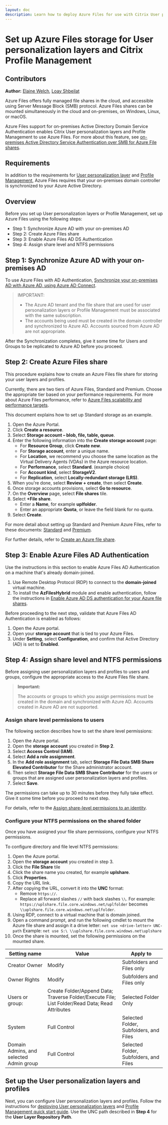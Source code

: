 ```yaml
---
layout: doc
description: Learn how to deploy Azure Files for use with Citrix User personalization layers and Citrix Profile Management
---
```

# Set up Azure Files storage for User personalization layers and Citrix Profile Management

## Contributors

**Author:** [Elaine Welch](mailto:Elaine.Welch@citrix.com), [Loay Shbeilat](mailto:loay.shbeilat@citrix.com)

Azure Files offers fully managed file shares in the cloud, and accessible using Server Message Block (SMB) protocol. Azure Files shares can be mounted simultaneously in the cloud and on-premises, on Windows, Linux, or macOS.

Azure Files support for on-premises Active Directory Domain Service Authentication enables Citrix User personalization layers and Profile Management to use Azure Files. For more about this feature, see [on-premises Active Directory Service Authentication over SMB for Azure File shares](https://docs.microsoft.com/en-us/azure/storage/files/storage-files-identity-auth-active-directory-enable).

## Requirements

In addition to the requirements for [User personalization layer](/en-us/citrix-virtual-apps-desktops/install-configure/user-personalization-layer.html) and [Profile Management](/en-us/profile-management/current-release/system-requirements.html), Azure Files requires that your on-premises domain controller is synchronized to your Azure Active Directory.

## Overview

Before you set up User personalization layers or Profile Management, set up Azure Files using the following steps:

-  Step 1: Synchronize Azure AD with your on-premises AD
-  Step 2: Create Azure Files share
-  Step 3: Enable Azure Files AD DS Authentication
-  Step 4: Assign share level and NTFS permissions

## Step 1: Synchronize Azure AD with your on-premises AD

To use Azure Files with AD Authentication, [Synchronize your on-premises AD with Azure AD, using Azure AD Connect](https://docs.microsoft.com/en-us/azure/active-directory/hybrid/how-to-connect-install-roadmap).

>IMPORTANT:
>
>-  The Azure AD tenant and the file share that are used for user personalization layers or Profile Management must be associated with the same subscription.
>-  The accounts being used must be created in the domain controller and synchronized to Azure AD. Accounts sourced from Azure AD are not appropriate.

After the Synchronization completes, give it some time for Users and Groups to be replicated to Azure AD before you proceed.

## Step 2: Create Azure Files share

This procedure explains how to create an Azure Files file share for storing your user layers and profiles.

Currently, there are two tiers of Azure Files, Standard and Premium. Choose the appropriate tier based on your performance requirements. For more about Azure Files performance, refer to [Azure Files scalability and performance targets](https://docs.microsoft.com/en-us/azure/storage/files/storage-files-scale-targets#file-share-and-file-scale-targets).

This document explains how to set up Standard storage as an example.

1.  Open the Azure Portal.
1.  Click **Create a resource**.
1.  Select **Storage account – blob, file, table, queue**.
1.  Enter the following information into the **Create storage account** page:
    -  For **Resource Group**, click **Create new**.
    -  For **Storage account**, enter a unique name.
    -  For **Location**, we recommend you choose the same location as the Virtual Delivery Agents (VDAs) in the Azure resource location.
    -  For **Performance**, select **Standard**. (example choice)
    -  For **Account kind**, select **StorageV2**.
    -  For **Replication**, select **Locally-redundant storage (LRS)**.
1.  When you're done, select **Review + create**, then select **Create**.
1.  Once storage accounts provisions, select **Go to resource**.
1.  On the **Overview** page, select **File shares** tile.
1.  Select **+File share**.
    -  Enter a **Name**, for example **uplfolder**.
    -  Enter an appropriate **Quota**, or leave the field blank for no quota.
1.  Select **Create**.

For more detail about setting up Standard and Premium Azure Files, refer to these documents:
[Standard](https://docs.microsoft.com/en-us/azure/storage/files/storage-files-how-to-create-large-file-share?tabs=azure-portal)
 and [Premium](https://docs.microsoft.com/en-us/azure/storage/files/storage-how-to-create-premium-fileshare).

For further details, refer to [Create an Azure file share](https://docs.microsoft.com/en-us/azure/storage/files/storage-how-to-create-file-share?tabs=azure-portal).

## Step 3: Enable Azure Files AD Authentication

Use the instructions in this section to enable Azure Files AD Authentication on a machine that's already domain-joined.

1.  Use Remote Desktop Protocol (RDP) to connect to the **domain-joined** virtual machine.
1.  To install the **AzFilesHybrid** module and enable authentication, follow the instructions in [Enable Azure AD DS authentication for your Azure file shares](https://docs.microsoft.com/en-us/azure/storage/files/storage-files-identity-ad-ds-enable).

Before proceeding to the next step, validate that Azure Files AD Authentication is enabled as follows:

1.  Open the Azure portal.
1.  Open your **storage account** that is tied to your Azure Files.
1.  Under **Setting**, select **Configuration**, and confirm that Active Directory (AD) is set to **Enabled**.

## Step 4: Assign share level and NTFS permissions

Before assigning user personalization layers and profiles to users and groups, configure the appropriate access to the Azure Files file share.

>**Important:**
>
>The accounts or groups to which you assign permissions must be created in the domain and synchronized with Azure AD. Accounts created in Azure AD are not supported.

### Assign share level permissions to users

The following section describes how to set the share level permissions:

1.  Open the Azure portal.
1.  Open the **storage account** you created in **Step 2**.
1.  Select **Access Control (IAM)**.
1.  Select **Add a role assignment**.
1.  In the **Add role assignment** tab, select **Storage File Data SMB Share Elevated Contributor** for the Share administrator account.
1.  Then select **Storage File Data SMB Share Contributor** for the users or groups that are assigned user personalization layers and profiles.
1.  Select **Save**.

The permissions can take up to 30 minutes before they fully take effect. Give it some time before you proceed to next step.

For details, refer to the [Assign share-level permissions to an identity](https://docs.microsoft.com/en-us/azure/storage/files/storage-files-identity-ad-ds-assign-permissions).

### Configure your NTFS permissions on the shared folder

Once you have assigned your file share permissions, configure your NTFS permissions.

To configure directory and file level NTFS permissions:

1.  Open the Azure portal.
1.  Open the **storage account** you created in step 3.
1.  Click the **File Share** tile
1.  Click the share name you created, for example **uplshare**.
1.  Click **Properties**.
1.  Copy the URL link.
1.  After copying the URL, convert it into the **UNC** format:
    -  Remove `https://`.
    -  Replace all forward slashes `//` with back slashes `\\`. For example:  
      `https://uplshare.file.core.windows.net/uplfolder` becomes `\\uplshare.file.core.windows.net\uplfolder`.
1.  Using RDP, connect to a virtual machine that is domain joined.
1.  Open a command prompt, and run the following cmdlet to mount the Azure file share and assign it a drive letter:
    `net use <drive-letter> UNC-path`
    Example: `net use S:\ \\uplshare.file.core.windows.net\uplshare`
1.  Once the share is mounted, set the following permissions on the mounted share.

| Setting name | Value | Apply to |
|---|---|---|
| Creator Owner|Modify | Subfolders and Files only |
| Owner Rights | Modify | Subfolders and Files only |
| Users or group: | Create Folder/Append Data; Traverse Folder/Execute File; List Folder/Read Data; Read Attributes | Selected Folder Only |
| System | Full Control | Selected Folder, Subfolders, and Files |
| Domain Admins, and selected Admin group | Full Control | Selected Folder, Subfolders, and Files |

## Set up the User personalization layers and profiles

Next, you can configure User personalization layers and profiles. Follow the instructions for [deploying User personalization layers](/en-us/citrix-virtual-apps-desktops/install-configure/user-personalization-layer.html) and [Profile Management quick start guide](/en-us/profile-management/current-release/quick-start-guide.html). Use the UNC path described in **Step 4** for the **User Layer Repository Path**.
